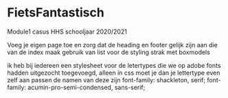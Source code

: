 # FietsFantastisch
Module1 casus HHS schooljaar 2020/2021


Voeg je eigen page toe en zorg dat de heading en footer gelijk zijn aan die van de index
maak gebruik van list voor de styling strak met boxmodels


ik heb bij iedereen een stylesheet voor de letertypes die we op adobe fonts hadden uitgezocht toegevoegd, alleen in css moet je dan je lettertype even zelf aan passen
 de namen van deze zijn
 font-family: shackleton, serif;
 font-family: acumin-pro-semi-condensed, sans-serif;  